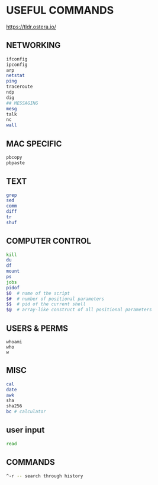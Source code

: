 # USEFUL COMMANDS
https://tldr.ostera.io/

## NETWORKING
```bash
ifconfig
ipconfig
arp
netstat
ping
traceroute
ndp
dig
## MESSAGING
mesg
talk
nc
wall
```

## MAC SPECIFIC
```bash
pbcopy
pbpaste
```

## TEXT
```bash
grep
sed
comm
diff
tr
shuf
```

## COMPUTER CONTROL
```bash
kill
du
df
mount
ps
jobs
pidof
$0  # name of the script
$#  # number of positional parameters
$$  # pid of the current shell
$@  # array-like construct of all positional parameters
```

## USERS & PERMS
```
whoami
who
w
```

## MISC
```bash
cal
date
awk
sha
sha256
bc # calculator
```

## user input
```bash
read
```

## COMMANDS
```bash
^-r -- search through history 
```

